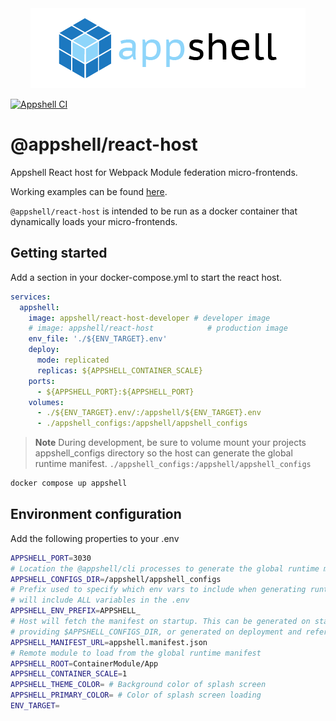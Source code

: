 <div align="center">
  <a href="https://github.com/navaris/appshell">
    <picture>
      <source media="(prefers-color-scheme: dark)" srcset="https://github.com/navaris/appshell/blob/main/assets/branding/appshell-logo-white_2x.png">
      <img alt="appshell" src="https://github.com/navaris/appshell/blob/main/assets/branding/appshell-logo_2x.png">
    </picture>
  </a>
</div>

[![Appshell CI](https://github.com/navaris/appshell/actions/workflows/pipeline.yml/badge.svg)](https://github.com/navaris/appshell/actions/workflows/pipeline.yml)

# @appshell/react-host

Appshell React host for Webpack Module federation micro-frontends.

Working examples can be found [here](https://github.com/navaris/appshell/tree/main/examples).

`@appshell/react-host` is intended to be run as a docker container that dynamically loads your micro-frontends.

## Getting started

Add a section in your docker-compose.yml to start the react host.

```yaml
services:
  appshell:
    image: appshell/react-host-developer # developer image
    # image: appshell/react-host            # production image
    env_file: './${ENV_TARGET}.env'
    deploy:
      mode: replicated
      replicas: ${APPSHELL_CONTAINER_SCALE}
    ports:
      - ${APPSHELL_PORT}:${APPSHELL_PORT}
    volumes:
      - ./${ENV_TARGET}.env/:/appshell/${ENV_TARGET}.env
      - ./appshell_configs:/appshell/appshell_configs
```

> **Note**
> During development, be sure to volume mount your projects appshell_configs directory so the host can generate the global runtime manifest. `./appshell_configs:/appshell/appshell_configs`

```bash
docker compose up appshell
```

## Environment configuration

Add the following properties to your .env

```sh
APPSHELL_PORT=3030
# Location the @appshell/cli processes to generate the global runtime manifest
APPSHELL_CONFIGS_DIR=/appshell/appshell_configs
# Prefix used to specify which env vars to include when generating runtime.env.js. Leaving this empty
# will include ALL variables in the .env
APPSHELL_ENV_PREFIX=APPSHELL_
# Host will fetch the manifest on startup. This can be generated on startup by
# providing $APPSHELL_CONFIGS_DIR, or generated on deployment and referenced by $APPSHELL_MANIFEST_URL.
APPSHELL_MANIFEST_URL=appshell.manifest.json
# Remote module to load from the global runtime manifest
APPSHELL_ROOT=ContainerModule/App
APPSHELL_CONTAINER_SCALE=1
APPSHELL_THEME_COLOR= # Background color of splash screen
APPSHELL_PRIMARY_COLOR= # Color of splash screen loading
ENV_TARGET=

```
